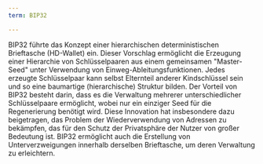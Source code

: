 ```yaml
---
term: BIP32

---
```

BIP32 führte das Konzept einer hierarchischen deterministischen Brieftasche (HD-Wallet) ein. Dieser Vorschlag ermöglicht die Erzeugung einer Hierarchie von Schlüsselpaaren aus einem gemeinsamen "Master-Seed" unter Verwendung von Einweg-Ableitungsfunktionen. Jedes erzeugte Schlüsselpaar kann selbst Elternteil anderer Kindschlüssel sein und so eine baumartige (hierarchische) Struktur bilden. Der Vorteil von BIP32 besteht darin, dass es die Verwaltung mehrerer unterschiedlicher Schlüsselpaare ermöglicht, wobei nur ein einziger Seed für die Regenerierung benötigt wird. Diese Innovation hat insbesondere dazu beigetragen, das Problem der Wiederverwendung von Adressen zu bekämpfen, das für den Schutz der Privatsphäre der Nutzer von großer Bedeutung ist. BIP32 ermöglicht auch die Erstellung von Unterverzweigungen innerhalb derselben Brieftasche, um deren Verwaltung zu erleichtern.